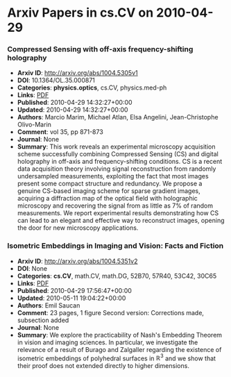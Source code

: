 # Arxiv Papers in cs.CV on 2010-04-29
### Compressed Sensing with off-axis frequency-shifting holography
- **Arxiv ID**: http://arxiv.org/abs/1004.5305v1
- **DOI**: 10.1364/OL.35.000871
- **Categories**: **physics.optics**, cs.CV, physics.med-ph
- **Links**: [PDF](http://arxiv.org/pdf/1004.5305v1)
- **Published**: 2010-04-29 14:32:27+00:00
- **Updated**: 2010-04-29 14:32:27+00:00
- **Authors**: Marcio Marim, Michael Atlan, Elsa Angelini, Jean-Christophe Olivo-Marin
- **Comment**: vol 35, pp 871-873
- **Journal**: None
- **Summary**: This work reveals an experimental microscopy acquisition scheme successfully combining Compressed Sensing (CS) and digital holography in off-axis and frequency-shifting conditions. CS is a recent data acquisition theory involving signal reconstruction from randomly undersampled measurements, exploiting the fact that most images present some compact structure and redundancy. We propose a genuine CS-based imaging scheme for sparse gradient images, acquiring a diffraction map of the optical field with holographic microscopy and recovering the signal from as little as 7% of random measurements. We report experimental results demonstrating how CS can lead to an elegant and effective way to reconstruct images, opening the door for new microscopy applications.



### Isometric Embeddings in Imaging and Vision: Facts and Fiction
- **Arxiv ID**: http://arxiv.org/abs/1004.5351v2
- **DOI**: None
- **Categories**: **cs.CV**, math.CV, math.DG, 52B70, 57R40, 53C42, 30C65
- **Links**: [PDF](http://arxiv.org/pdf/1004.5351v2)
- **Published**: 2010-04-29 17:56:47+00:00
- **Updated**: 2010-05-11 19:04:22+00:00
- **Authors**: Emil Saucan
- **Comment**: 23 pages, 1 figure Second version: Corrections made, subsection added
- **Journal**: None
- **Summary**: We explore the practicability of Nash's Embedding Theorem in vision and imaging sciences. In particular, we investigate the relevance of a result of Burago and Zalgaller regarding the existence of isometric embeddings of polyhedral surfaces in $\mathbb{R}^3$ and we show that their proof does not extended directly to higher dimensions.



